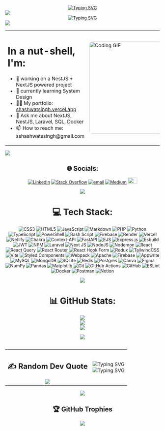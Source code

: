 <div align="center">
  <a href="https://git.io/typing-svg">
    <img src="https://readme-typing-svg.demolab.com?font=Roboto+Condensed&size=26&duration=3000&pause=1000&center=true&width=435&lines=%F0%9F%99%8B%E2%80%8D%E2%99%82%EF%B8%8F+Hey%2C+I+am+Shashwat!" alt="Typing SVG" />
  </a>
</div>

<img src="https://user-images.githubusercontent.com/73097560/115834477-dbab4500-a447-11eb-908a-139a6edaec5c.gif"/>

<!-- Tech carousel -->
<div align="center">
  <a href="https://git.io/typing-svg">
    <img src="https://readme-typing-svg.demolab.com?font=Roboto+Condensed&center=true&size=26&duration=2000&pause=1000&width=435&lines=Full-Stack+Developer;MERN+Stack+%7C+Next.js+%7C+Laravel;Obsessed+with+optimisation;Open+Source+Contributor" alt="Typing SVG" />
  </a>
</div>

<img src="https://user-images.githubusercontent.com/73097560/115834477-dbab4500-a447-11eb-908a-139a6edaec5c.gif"/>

<!-- About Me -->

<table align="center">
  <tr>
    <td>
      <h1>In a nut-shell, I'm:</h1>
      <ul>
        <li>🔭 working on a NestJS + NextJS powered project</li>
        <li>🌱 currently learning System Design</li>
<!--         <li>👯 I’m looking to collaborate on a CRUD app</li> -->
        <li>👨‍💻 My portfolio: <a href="https://shashwatsingh.vercel.app/">shashwatsingh.vercel.app</a></li>
        <li>💬 Ask me about NextJS, NestJS, Laravel, SQL, Docker</li>
        <li>📫 How to reach me: sshashwatssingh@gmail.com</li>
<!--         <li>⚡ Fun fact: I am passionate about finding the hidden patterns</li> -->
      </ul>
    </td>
    <td>
      <img src="https://media2.giphy.com/media/v1.Y2lkPTc5MGI3NjExNmFoZmltdDMzZjNqa3JsZmhwZm55NWQzazJoZTZnaGs0ZHdtYm5uNiZlcD12MV9pbnRlcm5hbF9naWZfYnlfaWQmY3Q9Zw/78XCFBGOlS6keY1Bil/giphy.gif" 
           alt="Coding GIF" style="width: 300px; height: auto; border-radius: 10px;">
    </td>
  </tr>
</table>


<img src="https://user-images.githubusercontent.com/73097560/115834477-dbab4500-a447-11eb-908a-139a6edaec5c.gif"/>

<div align="center">
  
## 🌐 Socials:
<!--[![Bluesky](https://img.shields.io/badge/bluesky-0285FF?logo=bluesky&logoColor=%23FFFFFF)](https://bsky.app/profile/shhashwat.bsky.social)--->
[![LinkedIn](https://img.shields.io/badge/LinkedIn-%230077B5.svg?logo=linkedin&logoColor=white)](https://linkedin.com/in/shhashwat)
[![Stack Overflow](https://img.shields.io/badge/-Stackoverflow-FE7A16?logo=stack-overflow&logoColor=white)](https://stackoverflow.com/users/29359889)
[![email](https://img.shields.io/badge/Email-D14836?logo=gmail&logoColor=white)](mailto:sshashwatssingh@gmail.com) 
[![Medium](https://img.shields.io/badge/Medium-12100E?logo=medium&logoColor=white)](https://medium.com/@shhashwat) 
<a href="https://dev.to/shhashwat">
  <img src="https://d2fltix0v2e0sb.cloudfront.net/dev-black.png" alt="DEV Profile" width="30" height="20">
</a>

<img src="https://user-images.githubusercontent.com/73097560/115834477-dbab4500-a447-11eb-908a-139a6edaec5c.gif"/>


# 💻 Tech Stack:
![CSS3](https://img.shields.io/badge/css3-%231572B6.svg?style=for-the-badge&logo=css3&logoColor=white) ![HTML5](https://img.shields.io/badge/html5-%23E34F26.svg?style=for-the-badge&logo=html5&logoColor=white) ![JavaScript](https://img.shields.io/badge/javascript-%23323330.svg?style=for-the-badge&logo=javascript&logoColor=%23F7DF1E) ![Markdown](https://img.shields.io/badge/markdown-%23000000.svg?style=for-the-badge&logo=markdown&logoColor=white) ![PHP](https://img.shields.io/badge/php-%23777BB4.svg?style=for-the-badge&logo=php&logoColor=white) ![Python](https://img.shields.io/badge/python-3670A0?style=for-the-badge&logo=python&logoColor=ffdd54) ![TypeScript](https://img.shields.io/badge/typescript-%23007ACC.svg?style=for-the-badge&logo=typescript&logoColor=white) ![PowerShell](https://img.shields.io/badge/PowerShell-%235391FE.svg?style=for-the-badge&logo=powershell&logoColor=white) ![Bash Script](https://img.shields.io/badge/bash_script-%23121011.svg?style=for-the-badge&logo=gnu-bash&logoColor=white) ![Firebase](https://img.shields.io/badge/firebase-%23039BE5.svg?style=for-the-badge&logo=firebase) ![Render](https://img.shields.io/badge/Render-%46E3B7.svg?style=for-the-badge&logo=render&logoColor=white) ![Vercel](https://img.shields.io/badge/vercel-%23000000.svg?style=for-the-badge&logo=vercel&logoColor=white) ![Netlify](https://img.shields.io/badge/netlify-%23000000.svg?style=for-the-badge&logo=netlify&logoColor=#00C7B7) ![Chakra](https://img.shields.io/badge/chakra-%234ED1C5.svg?style=for-the-badge&logo=chakraui&logoColor=white) ![Context-API](https://img.shields.io/badge/Context--Api-000000?style=for-the-badge&logo=react) ![FastAPI](https://img.shields.io/badge/FastAPI-005571?style=for-the-badge&logo=fastapi) ![EJS](https://img.shields.io/badge/ejs-%23B4CA65.svg?style=for-the-badge&logo=ejs&logoColor=black) ![Express.js](https://img.shields.io/badge/express.js-%23404d59.svg?style=for-the-badge&logo=express&logoColor=%2361DAFB) ![Esbuild](https://img.shields.io/badge/esbuild-%23FFCF00.svg?style=for-the-badge&logo=esbuild&logoColor=black) ![JWT](https://img.shields.io/badge/JWT-black?style=for-the-badge&logo=JSON%20web%20tokens) ![NPM](https://img.shields.io/badge/NPM-%23CB3837.svg?style=for-the-badge&logo=npm&logoColor=white) ![Laravel](https://img.shields.io/badge/laravel-%23FF2D20.svg?style=for-the-badge&logo=laravel&logoColor=white) ![Next JS](https://img.shields.io/badge/Next-black?style=for-the-badge&logo=next.js&logoColor=white) ![NodeJS](https://img.shields.io/badge/node.js-6DA55F?style=for-the-badge&logo=node.js&logoColor=white) ![Nodemon](https://img.shields.io/badge/NODEMON-%23323330.svg?style=for-the-badge&logo=nodemon&logoColor=%BBDEAD) ![React](https://img.shields.io/badge/react-%2320232a.svg?style=for-the-badge&logo=react&logoColor=%2361DAFB) ![React Query](https://img.shields.io/badge/-React%20Query-FF4154?style=for-the-badge&logo=react%20query&logoColor=white) ![React Router](https://img.shields.io/badge/React_Router-CA4245?style=for-the-badge&logo=react-router&logoColor=white) ![React Hook Form](https://img.shields.io/badge/React%20Hook%20Form-%23EC5990.svg?style=for-the-badge&logo=reacthookform&logoColor=white) ![Redux](https://img.shields.io/badge/redux-%23593d88.svg?style=for-the-badge&logo=redux&logoColor=white) ![TailwindCSS](https://img.shields.io/badge/tailwindcss-%2338B2AC.svg?style=for-the-badge&logo=tailwind-css&logoColor=white) ![Vite](https://img.shields.io/badge/vite-%23646CFF.svg?style=for-the-badge&logo=vite&logoColor=white) ![Styled Components](https://img.shields.io/badge/styled--components-DB7093?style=for-the-badge&logo=styled-components&logoColor=white) ![Webpack](https://img.shields.io/badge/webpack-%238DD6F9.svg?style=for-the-badge&logo=webpack&logoColor=black) ![Apache](https://img.shields.io/badge/apache-%23D42029.svg?style=for-the-badge&logo=apache&logoColor=white) ![Firebase](https://img.shields.io/badge/firebase-a08021?style=for-the-badge&logo=firebase&logoColor=ffcd34) ![Appwrite](https://img.shields.io/badge/Appwrite-%23FD366E.svg?style=for-the-badge&logo=appwrite&logoColor=white) ![MySQL](https://img.shields.io/badge/mysql-4479A1.svg?style=for-the-badge&logo=mysql&logoColor=white) ![MongoDB](https://img.shields.io/badge/MongoDB-%234ea94b.svg?style=for-the-badge&logo=mongodb&logoColor=white) ![SQLite](https://img.shields.io/badge/sqlite-%2307405e.svg?style=for-the-badge&logo=sqlite&logoColor=white) ![Redis](https://img.shields.io/badge/redis-%23DD0031.svg?style=for-the-badge&logo=redis&logoColor=white) ![Postgres](https://img.shields.io/badge/postgres-%23316192.svg?style=for-the-badge&logo=postgresql&logoColor=white) ![Canva](https://img.shields.io/badge/Canva-%2300C4CC.svg?style=for-the-badge&logo=Canva&logoColor=white) ![Figma](https://img.shields.io/badge/figma-%23F24E1E.svg?style=for-the-badge&logo=figma&logoColor=white) ![NumPy](https://img.shields.io/badge/numpy-%23013243.svg?style=for-the-badge&logo=numpy&logoColor=white) ![Pandas](https://img.shields.io/badge/pandas-%23150458.svg?style=for-the-badge&logo=pandas&logoColor=white) ![Matplotlib](https://img.shields.io/badge/Matplotlib-%23ffffff.svg?style=for-the-badge&logo=Matplotlib&logoColor=black) ![Git](https://img.shields.io/badge/git-%23F05033.svg?style=for-the-badge&logo=git&logoColor=white) ![GitHub Actions](https://img.shields.io/badge/github%20actions-%232671E5.svg?style=for-the-badge&logo=githubactions&logoColor=white) ![GitHub](https://img.shields.io/badge/github-%23121011.svg?style=for-the-badge&logo=github&logoColor=white) ![ESLint](https://img.shields.io/badge/ESLint-4B3263?style=for-the-badge&logo=eslint&logoColor=white) ![Docker](https://img.shields.io/badge/docker-%230db7ed.svg?style=for-the-badge&logo=docker&logoColor=white) ![Postman](https://img.shields.io/badge/Postman-FF6C37?style=for-the-badge&logo=postman&logoColor=white) ![Notion](https://img.shields.io/badge/Notion-%23000000.svg?style=for-the-badge&logo=notion&logoColor=white)

<img src="https://user-images.githubusercontent.com/73097560/115834477-dbab4500-a447-11eb-908a-139a6edaec5c.gif"/>

# 📊 GitHub Stats:
![](https://github-readme-stats.vercel.app/api?username=shhashwat&theme=blue-green&hide_border=false&include_all_commits=true&count_private=true&show_icons=true)<br/>
![](https://github-readme-streak-stats.herokuapp.com/?user=shhashwat&theme=blue-green&hide_border=false)<br/>
![](https://github-readme-stats.vercel.app/api/top-langs/?username=shhashwat&theme=blue-green&hide_border=false&include_all_commits=true&layout=donut&size_weight=0.5&count_weight=0.5&hide=jupyter%20notebook,blade,scss,mako,less&v=2)

<img src="https://user-images.githubusercontent.com/73097560/115834477-dbab4500-a447-11eb-908a-139a6edaec5c.gif"/>
<br><br>
<table>
  <tr>
    <td align="center">
      <h2>✍️ Random Dev Quote</h2>
      <img src="https://quotes-github-readme.vercel.app/api?type=vertical&theme=tokyonight">
    </td>
    <td>
      <div align="center">
        <img src="https://readme-typing-svg.demolab.com?font=Roboto+Condensed&weight=700&size=50&duration=2&pause=3000&color=9122F7FF&center=true&vCenter=true&width=100&lines=Keep" alt="Typing SVG">
        <br>
        <img src="https://readme-typing-svg.demolab.com?font=Roboto+Condensed&weight=700&size=50&duration=503&pause=1000&color=9122F7FF&center=true&vCenter=true&width=250&lines=Coding;Commiting;Pushing" alt="Typing SVG">
      </div>
    </td>
  </tr>
</table>

<img src="https://user-images.githubusercontent.com/73097560/115834477-dbab4500-a447-11eb-908a-139a6edaec5c.gif"/>

## 🏆 GitHub Trophies
![](https://github-profile-trophy.vercel.app/?username=shhashwat&theme=algolia&no-frame=false&no-bg=true&margin-w=4&column=6&title=-Reviews,-Issues,-Followers)
</div>
